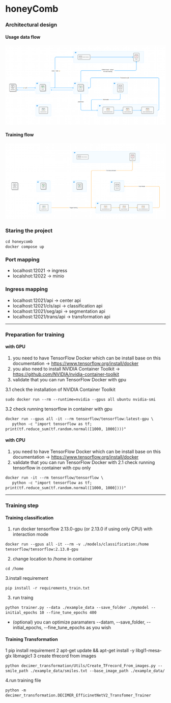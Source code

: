 # honeyComb

### Architectural design
#### Usage data flow
![](./architectural_design_use_flow.png)

#### Training flow
![](./architectural_design_training_flow.png)


### Staring the project
```
cd honeycomb
docker compose up
```

### Port mapping
- localhost:12021 -> ingress
- localshot:12022 -> minio


### Ingress mapping
- localhost:12021/api -> center api
- localhost:12021/cls/api -> classification api
- localhost:12021/seg/api -> segmentation api
- localhost:12021/trans/api -> transformation api

---

### Preparation for training
#### with GPU
1. you need to have TensorFlow Docker which can be install base on this documentation -> https://www.tensorflow.org/install/docker
2. you also need to install NVIDIA Container Toolkit -> https://github.com/NVIDIA/nvidia-container-toolkit
3. validate that you can run TensorFlow Docker with gpu

3.1 check the installation of NVIDIA Container Toolkit
```
sudo docker run --rm --runtime=nvidia --gpus all ubuntu nvidia-smi
```

3.2 check running tensorflow in container with gpu
```
docker run --gpus all -it --rm tensorflow/tensorflow:latest-gpu \
   python -c "import tensorflow as tf; print(tf.reduce_sum(tf.random.normal([1000, 1000])))"
```

#### with CPU
1. you need to have TensorFlow Docker which can be install base on this documentation -> https://www.tensorflow.org/install/docker
2.  validate that you can run TensorFlow Docker with
2.1 check running tensorflow in container with cpu only
```
docker run -it --rm tensorflow/tensorflow \
   python -c "import tensorflow as tf; print(tf.reduce_sum(tf.random.normal([1000, 1000])))"
```
----


### Training step
#### Training classification
1. run docker tensorflow 2.13.0-gpu (or 2.13.0 if using only CPU) with interaction mode
```
docker run --gpus all -it --rm -v ./models/classification:/home tensorflow/tensorflow:2.13.0-gpu
```

2. change location to /home in container
```
cd /home
```

3.install requirement
```
pip install -r requirements_train.txt
```

3. run traing 
```
python trainer.py --data ./example_data --save_folder ./mymodel --initial_epochs 10 --fine_tune_epochs 400
```

- (optional) you can optimize paramaters --datam, --save_folder, --initial_epochs, --fine_tune_epochs as you wish


#### Training Transformation
1 pip install requirement
2 apt-get update && apt-get install -y libgl1-mesa-glx libmagic1
3 create tfrecord from images
```
python decimer_transformation/Utils/Create_TFrecord_From_images.py --smile_path ./example_data/smiles.txt --base_image_path ./example_data/
```
4.run training file
```
python -m decimer_transformation.DECIMER_EfficinetNetV2_Transfomer_Trainer
```
